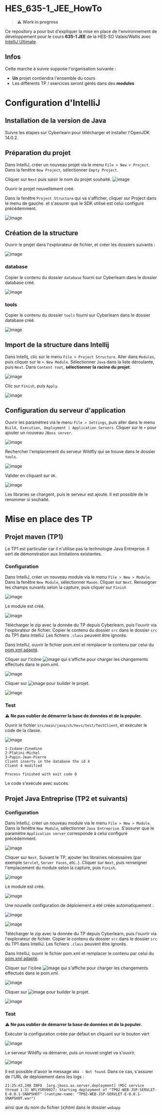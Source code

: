# HES_635-1_JEE_HowTo

> :warning: **Work in progress**

Ce repository a pour but d'expliquer la mise en place de l'environnement de développement pour le cours **635-1 JEE** de la HES-SO Valais/Wallis avec [IntelliJ Ultimate](https://www.jetbrains.com/fr-fr/community/education/#students).

## Infos
Cette marche à suivre suppose l'organisation suivante :
 - **Un** projet contiendra l'ensemble du cours
 - Les différents TP / exercices seront gérés dans des **modules**

# Configuration d'IntelliJ
## Installation de la version de Java
Suivre les étapes sur Cyberlearn pour télécharger et installer l'OpenJDK 14.0.2.

## Préparation du projet
Dans IntelliJ, créer un nouveau projet via le menu `File > New > Project`. Dans la fenêtre `New Project`, sélectionner `Empty Project`.

Cliquer sur `Next` puis saisir le nom du projet souhaité.
![image](https://user-images.githubusercontent.com/389415/110202011-67e8b500-7e66-11eb-8b01-5d4c521deaac.png)

Ouvrir le projet nouvellement créé.

Dans la fenêtre `Project Structure` qui va s'afficher, cliquer sur Project dans le menu de gauche. et s'assurer que le SDK utilisé est celui configuré précédemment.

![image](https://user-images.githubusercontent.com/389415/110218505-6e088100-7eba-11eb-8daf-31622addb4ed.png)


## Création de la structure
Ouvrir le projet dans l'explorateur de fichier, et créer les dossiers suivants :

![image](https://user-images.githubusercontent.com/389415/110202203-6966ad00-7e67-11eb-8646-2eb97c454ce5.png)

### database
Copier le contenu du dossier `database` fourni sur Cyberlearn dans le dossier database créé.

![image](https://user-images.githubusercontent.com/389415/110202219-78e5f600-7e67-11eb-817b-f9953f7c41dc.png)

### tools
Copier le contenu du dossier `tools` fourni sur Cyberlearn dans le dossier database créé.

![image](https://user-images.githubusercontent.com/389415/110202232-8c915c80-7e67-11eb-90d9-a35313ddf3f3.png)

## Import de la structure dans Intellij
Dans Intellij, clic sur le menu `File > Project Structure`. Aller dans `Modules`, puis cliquer sur le `+`. `New Module`. Sélectionner `Java` dans la liste déroulante, puis `Next`. Dans `Content root`, **sélectionner la racine du projet**:

![image](https://user-images.githubusercontent.com/389415/110218752-ac527000-7ebb-11eb-9913-0769b1d0fdcc.png)

Clic sur `Finish`, puis `Apply`.

![image](https://user-images.githubusercontent.com/389415/110218792-e459b300-7ebb-11eb-952b-4af822ad6cbe.png)

## Configuration du serveur d'application
Ouvrir les paramètres via le menu `File > Settings`, puis aller dans le menu `Build, Execution, Deployment | Application Servers`. Cliquer sur le `+` pour ajouter un nouveau `JBoss server`.

![image](https://user-images.githubusercontent.com/389415/110219437-84fda200-7ebf-11eb-9dd3-74a046a58913.png)

Rechercher l'emplacement du serveur Wildfly qui se trouve dans le dossier `tools`.

![image](https://user-images.githubusercontent.com/389415/110219461-b4141380-7ebf-11eb-9126-76db0aa420ff.png)

Valider en cliquant sur `OK`.

![image](https://user-images.githubusercontent.com/389415/110219479-c2fac600-7ebf-11eb-955d-9b654d8df66f.png)

Les libraries se chargent, puis le serveur est ajouté. Il est possible de le renommer si souhaité.

# Mise en place des TP
## Projet maven (TP1)
Le TP1 est particulier car il n'utilise pas la technologie Java Entreprise. Il sert de démonstration aux limitations existantes.

### Configuration

Dans IntelliJ, créer un nouveau module via le menu `File > New > Module`. Dans la fenêtre `New Module`, sélectionner `Maven`.
Cliquer sur `Next`. Renseigner les champs suivants selon la capture, puis cliquer sur `Finish`

![image](https://user-images.githubusercontent.com/389415/110218476-42859680-7eba-11eb-9deb-8267fcbd151a.png)

Le module est créé.

![image](https://user-images.githubusercontent.com/389415/110218804-ede31b00-7ebb-11eb-9309-3ddbeb650f8e.png)

Télécharger le zip avec la donnée du TP depuis Cyberlearn, puis l'ouvrir via l'explorateur de fichier. Copier le contenu du dossier `src` dans le dossier `src` du TP1 dans IntelliJ. Les fichiers `.class` peuvent être ignorés.

Dans IntelliJ, ouvrir le fichier pom.xml et remplacer le contenu par celui du [pom.xml adapté](src/tp1/pom.xml).

Cliquer sur l'icône ![image](https://user-images.githubusercontent.com/389415/110219114-87f79300-7ebd-11eb-90b7-b8c6ffe6b98f.png) qui s'affiche pour charger les changements effectués dans le pom.xml.

![image](https://user-images.githubusercontent.com/389415/110219123-ab224280-7ebd-11eb-8685-42243f701c9b.png)

Cliquer sur ![image](https://user-images.githubusercontent.com/389415/110218932-a6a95a00-7ebc-11eb-832b-82d9b71d5394.png) pour builder le projet.

![image](https://user-images.githubusercontent.com/389415/110219138-c3925d00-7ebd-11eb-9039-8d542ff18e21.png)

### Test
:warning: **Ne pas oublier de démarrer la base de données et de la populer.**
 
Ouvrir le fichier `src/main/java/ch/hevs/test/TestClient`, et exécuter le code de la classe.

![image](https://user-images.githubusercontent.com/389415/110219203-1ec44f80-7ebe-11eb-8a6d-531e68270838.png)

```
1-Zidane-Zinedine
2-Platini-Michel
3-Papin-Jean-Pierre
Client inserts in the database the id 4
Client 4 modified

Process finished with exit code 0
```
Le code s'exécute avec succès.

## Projet Java Entreprise (TP2 et suivants)
### Configuration

Dans IntelliJ, créer un nouveau module via le menu `File > New > Module`. Dans la fenêtre `New Module`, sélectionner `Java Entreprise`. S'assurer que le paramètre `Application server` corresponde à celui configuré précédemment. 

![image](https://user-images.githubusercontent.com/389415/110219576-6c41bc00-7ec0-11eb-86c4-e7e0b1b19acf.png)

Cliquer sur `Next`. Suivant le TP, ajouter les librairies nécessaires (par exemple `Servlet`, `Server Faces`, etc..). Cliquer sur `Next`, puis renseigner l'emplacement du module selon la capture, puis `Finish`.

![image](https://user-images.githubusercontent.com/389415/110219649-d78b8e00-7ec0-11eb-9399-cf87ea086f21.png)

Le module est créé.

![image](https://user-images.githubusercontent.com/389415/110218804-ede31b00-7ebb-11eb-9309-3ddbeb650f8e.png)

Une nouvelle configuration de déploiement a été créée automatiquement :

![image](https://user-images.githubusercontent.com/389415/110219668-fbe76a80-7ec0-11eb-8a54-e39f1a304881.png)

![image](https://user-images.githubusercontent.com/389415/110219672-00138800-7ec1-11eb-8879-13d2959df520.png)


Télécharger le zip avec la donnée du TP depuis Cyberlearn, puis l'ouvrir via l'explorateur de fichier. Copier le contenu du dossier `src` dans le dossier `src` du TP1 dans IntelliJ. Les fichiers `.class` peuvent être ignorés.

Dans IntelliJ, ouvrir le fichier pom.xml et remplacer le contenu par celui du [pom.xml adapté](src/tp2+/pom.xml).

Cliquer sur l'icône ![image](https://user-images.githubusercontent.com/389415/110219114-87f79300-7ebd-11eb-90b7-b8c6ffe6b98f.png) qui s'affiche pour charger les changements effectués dans le pom.xml.

![image](https://user-images.githubusercontent.com/389415/110219123-ab224280-7ebd-11eb-8685-42243f701c9b.png)

Cliquer sur ![image](https://user-images.githubusercontent.com/389415/110218932-a6a95a00-7ebc-11eb-832b-82d9b71d5394.png) pour builder le projet.

![image](https://user-images.githubusercontent.com/389415/110219138-c3925d00-7ebd-11eb-9039-8d542ff18e21.png)

### Test
:warning: **Ne pas oublier de démarrer la base de données et de la populer.**

Exécuter la configuration créée par défaut en cliquant sur le bouton vert

![image](https://user-images.githubusercontent.com/389415/110219922-6947cb00-7ec2-11eb-92a5-8345f7e6ef80.png)

Le serveur Wildfly va démarrer, puis un nouvel onglet va s'ouvrir.

![image](https://user-images.githubusercontent.com/389415/110219999-00ad1e00-7ec3-11eb-9300-d0af71ff5372.png)

Il est possible d'avoir le message `404 - Not found`. Dans ce cas, s'assurer de l'URL de déploiement dans les logs : 

`21:25:43,248 INFO  [org.jboss.as.server.deployment] (MSC service thread 1-3) WFLYSRV0027: Starting deployment of "TP02-WEB-JSP-SERVLET-E-0.0.1-SNAPSHOT" (runtime-name: "TP02-WEB-JSP-SERVLET-E-0.0.1-SNAPSHOT.war")`

ainsi que du nom du fichier (x)html dans le dossier `webapp`
